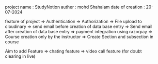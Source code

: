 project name     : StudyNotion
auther           : mohd Shahalam
date of creation : 20-07-2024



feature of project 
=>  Authentication 
=>  Authorization
=>  File upload to cloudinary
=>  send email before creation of data base entry
=>  Send email after creation of data base entry
=>  payment integration using razorpay
=>  Course creation only by the instructor
=>  Create Section and subsection in course



Aim to add Feature 
=>  chating feature
=>  video call feature  (for doubt clearing in live)

